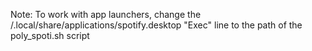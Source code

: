 Note: To work with app launchers, change the /.local/share/applications/spotify.desktop "Exec" line to the path of the poly_spoti.sh script
